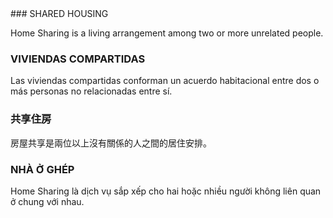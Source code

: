 <RenderIf language="en">
### SHARED HOUSING 

Home Sharing is a living arrangement among two or more unrelated people.
</RenderIf>
<RenderIf language="es">
### VIVIENDAS COMPARTIDAS 

Las viviendas compartidas conforman un acuerdo habitacional entre dos o más personas no relacionadas entre sí.
</RenderIf>
<RenderIf language="zh">
### 共享住房 

房屋共享是兩位以上沒有關係的人之間的居住安排。
</RenderIf>
<RenderIf language="vi">
### NHÀ Ở GHÉP 

Home Sharing là dịch vụ sắp xếp cho hai hoặc nhiều người không liên quan ở chung với nhau.
</RenderIf>
